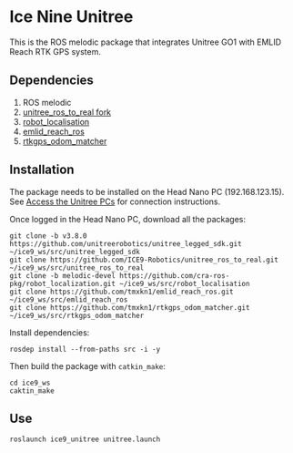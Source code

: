 # Ice Nine Unitree

This is the ROS melodic package that integrates Unitree GO1 with EMLID Reach RTK GPS system.

## Dependencies
1. ROS melodic
2. [unitree_ros_to_real fork](https://github.com/ICE9-Robotics/unitree_ros_to_real/tree/unitree_go1)
3. [robot_localisation](http://wiki.ros.org/robot_localization)
4. [emlid_reach_ros](https://github.com/tmxkn1/emlid_reach_ros)
5. [rtkgps_odom_matcher](https://github.com/tmxkn1/rtkgps_odom_matcher)

## Installation
The package needs to be installed on the Head Nano PC (192.168.123.15). See [Access the Unitree PCs](https://github.com/ICE9-Robotics/ice9_unitree/wiki/Access-the-Unitree-PCs) for connection instructions.

Once logged in the Head Nano PC, download all the packages:

```
git clone -b v3.8.0 https://github.com/unitreerobotics/unitree_legged_sdk.git ~/ice9_ws/src/unitree_legged_sdk
git clone https://github.com/ICE9-Robotics/unitree_ros_to_real.git ~/ice9_ws/src/unitree_ros_to_real
git clone -b melodic-devel https://github.com/cra-ros-pkg/robot_localization.git ~/ice9_ws/src/robot_localisation
git clone https://github.com/tmxkn1/emlid_reach_ros.git ~/ice9_ws/src/emlid_reach_ros
git clone https://github.com/tmxkn1/rtkgps_odom_matcher.git ~/ice9_ws/src/rtkgps_odom_matcher
```
Install dependencies:
```
rosdep install --from-paths src -i -y
```
Then build the package with `catkin_make`:
```
cd ice9_ws
caktin_make

```

## Use
```
roslaunch ice9_unitree unitree.launch
```
